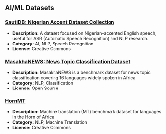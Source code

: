 ## AI/ML Datasets

### [SautiDB: Nigerian Accent Dataset Collection](https://zenodo.org/records/7646394)
- **Description:** A dataset focused on Nigerian-accented English speech, useful for ASR (Automatic Speech Recognition) and NLP research.  
- **Category:** AI, NLP, Speech Recognition  
- **License:** Creative Commons

### [MasakhaNEWS: News Topic Classification Dataset](https://huggingface.co/datasets/masakhane/masakhanews)
- **Description:** MasakhaNEWS is a benchmark dataset for news topic classification covering 16 languages widely spoken in Africa
- **Category:** NLP, Classification  
- **License:** Open Source

### [HornMT](https://github.com/asmelashteka/HornMT)
- **Description:** Machine translation (MT) benchmark dataset for languages in the Horn of Africa.
- **Category:** NLP, Machine Translation
- **License:** Creative Commons